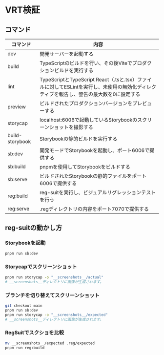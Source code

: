 # VRT検証

## コマンド

| コマンド | 内容 |
| --- | --- |
| dev | 開発サーバーを起動する |
| build | TypeScriptのビルドを行い、その後Viteでプロダクションビルドを実行する |
| lint | TypeScriptとTypeScript React（.tsと.tsx）ファイルに対してESLintを実行し、未使用の無効化ディレクティブを報告し、警告の最大数を0に設定する |
| preview | ビルドされたプロダクションバージョンをプレビューする |
| storycap | localhost:6006で起動しているStorybookのスクリーンショットを撮影する |
| build-storybook | Storybookの静的ビルドを実行する |
| sb:dev | 開発モードでStorybookを起動し、ポート6006で提供する |
| sb:build | pnpmを使用してStorybookをビルドする |
| sb:serve | ビルドされたStorybookの静的ファイルをポート6006で提供する |
| reg:build | reg-suitを実行し、ビジュアルリグレッションテストを行う |
| reg:serve | .regディレクトリの内容をポート7070で提供する |

## reg-suitの動かし方

### Storybookを起動

```sh
pnpm run sb:dev
```

### Storycapでスクリーンショット

```sh
pnpm run storycap -o "__screenshots__/actual"
# __screenshots__ディレクトリに画像が生成されます。
```

### ブランチを切り替えてスクリーンショット

```sh
git checkout main
pnpm run sb:dev 
pnpm run storycap -o "__screenshots__/expected"
# __screenshots__ディレクトリに画像が生成されます。
```

### RegSuitでスクショを比較

```sh
mv __screenshots__/expected .reg/expected
pnpm run reg:build
```
